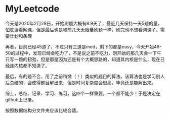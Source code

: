 # MyLeetcode

今天是2020年2月28日，开始刷题大概有8.9天了，最近几天保持一天5题的量，怕耽误看网课，但是最后也是和前几天无限量刷题一样，刷完也不想看网课了。需要计划和条理

再者，目前已经45道了，不过只有三道是med，剩下的都是easy，今天开始46-50的过程中，发现已经会吃力了，不是说之前不吃力，刚开始的那几天会一下午只写一题的韧劲，但是那是因为还是有个大概思路的，知道其内核是什么，现在已经连内核都不知道了。

最后，有的题不会，用了之前稍微（！）类似的题目的算法，该算法也是学习别人后总结的，会使得题目解出来，但是时间复杂度会很高，毕竟还是能解出来。

综上，总结、记录、学习、练习，这四个一样重要，一个都不能少！于是决定在github上记录。

按照数据结构分文件夹应该比较合适。
